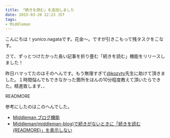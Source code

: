 ```yaml
---
title: 「続きを読む」を追加しました
date: 2015-03-20 22:23 JST
tags:
- Middleman
---
```


こんにちは！yunico.nagataです。花金〜。ですが引きこもって残タスクをこなす。

さて、ずっとつけたかった長い記事を折り畳む「続きを読む」機能をリリースしました！

昨日ハマってたのはそのへんです。もう無理すぎて[@kozyty](https://github.com/kozyty)先生に助けて頂きました。１時間悩んでもできなかった箇所をほんの10分程度教えて頂いたらできた。精進致します、、

READMORE

参考にしたのはこのへんでした。

- [Middleman ブログ機能](https://middlemanapp.com/jp/basics/blogging/)
- [Middleman(middleman-blog)で続きがないときに「続きを読む(READMORE)」を表示しない](http://qiita.com/AknEp/items/c32f82622c7055817e3e)